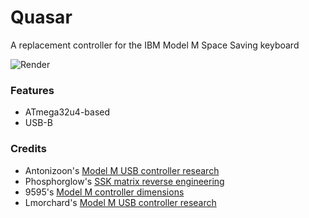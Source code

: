# Quasar
A replacement controller for the IBM Model M Space Saving keyboard

![Render](https://raw.githubusercontent.com/ai03-2725/Quasar/master/Renders/Front.png)

### Features 
* ATmega32u4-based
* USB-B

### Credits
* Antonizoon's [Model M USB controller research](https://github.com/antonizoon/antonizoon.github.io/wiki/IBM-Model-M-USB-Controller)
* Phosphorglow's [SSK matrix reverse engineering](https://deskthority.net/viewtopic.php?t=8149)
* 9595's [Model M controller dimensions](http://ps-2.kev009.com/ohlandl/keyboard/Keyboard.html)
* Lmorchard's [Model M USB controller research](http://blog.lmorchard.com/2016/02/21/modelm-controller/#secrets-of-2kro-matrices)
